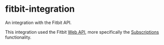 # fitbit-integration

An integration with the Fitbit API.

This integration used the Fitbit [Web API](https://dev.fitbit.com/build/reference/web-api/), more specifically the [Subscriptions](https://dev.fitbit.com/build/reference/web-api/subscriptions/) functionality.
